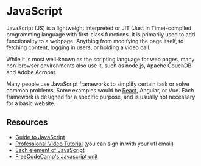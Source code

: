 # JavaScript

JavaScript (JS) is a lightweight interpreted or JIT (Just In Time)-compiled programming language with first-class functions. It is primarily used to add functionality to a webpage. Anything from modifying the page itself, to fetching content, logging in users, or holding a video call. 

While it is most well-known as the scripting language for web pages, many non-browser environments also use it, such as node.js, Apache CouchDB and Adobe Acrobat. 

Many people use JavaScript frameworks to simplify certain task or solve common problems. Some examples would be [React](react.md), Angular, or Vue. Each framework is designed for a specific purpose, and is usually not necessary for a basic website.

## Resources

- [Guide to JavaScript](https://developer.mozilla.org/en-US/docs/Learn/JavaScript/First_steps/What_is_JavaScript)
- [Professional Video Tutorial](https://www.lynda.com/JavaScript-tutorials/JavaScript-Essential-Training/574716-2.html) (you can sign in with your ufl email)
- [Each element of JavaScript](https://www.w3schools.com/js/default.asp)
- [FreeCodeCamp's Javascript unit](https://www.freecodecamp.org/challenges/comment-your-javascript-code)
